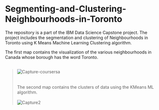 # Segmenting-and-Clustering-Neighbourhoods-in-Toronto
The repository is a part of the IBM Data Science Capstone project. The project includes the segmentation and clustering of Neighbourhoods in Toronto using K Means Machine Learning Clustering algorithm.<br>

The first map contains the visualization of the various neighbourhoods in Canada whose borough has the word Toronto.<br><br>
>![Capture-coursersa](https://user-images.githubusercontent.com/58075520/99792599-03604f00-2b30-11eb-83cd-ace06fa1ad25.PNG)
<br><br><br>
The second map contains the clusters of data using the KMeans ML algorithm.<br><br>
>![Capture2](https://user-images.githubusercontent.com/58075520/99792839-5934f700-2b30-11eb-8316-0d8c747fa706.PNG)
